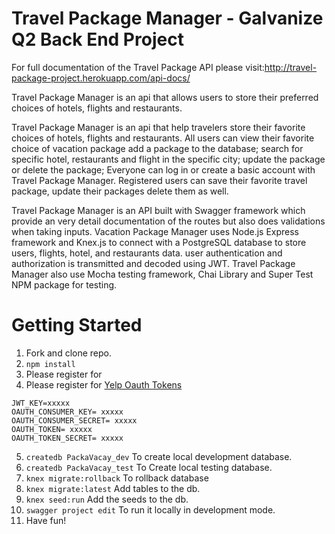 # Travel Package Manager - Galvanize Q2 Back End Project

For full documentation of the Travel Package API please visit:http://travel-package-project.herokuapp.com/api-docs/

Travel Package Manager is an api that allows users to store their preferred choices of hotels, flights and restaurants.

Travel Package Manager is an api that help travelers store their favorite choices of hotels, flights and restaurants.
All users can view their favorite choice of vacation package add a package to the database; search for specific hotel, restaurants and flight in the specific city; update the package or delete the package; Everyone can log in or create a basic account with Travel Package Manager. Registered users can save their favorite travel package, update their packages delete them as well.


Travel Package Manager is an API built with Swagger framework which provide an very detail documentation of the routes but also does validations when taking inputs. Vacation Package Manager uses Node.js Express framework and Knex.js to connect with a PostgreSQL database to store users, flights, hotel, and restaurants data. user authentication and authorization is transmitted and decoded using JWT. Travel Package Manager also use Mocha testing framework, Chai Library and Super Test NPM package for testing.

# Getting Started
1. Fork and clone repo.
2. `npm install`
3. Please register for
4. Please register for [Yelp Oauth Tokens](`https://www.yelp.com/developers/v3/manage_app`) 
```
JWT_KEY=xxxxx
OAUTH_CONSUMER_KEY= xxxxx
OAUTH_CONSUMER_SECRET= xxxxx
OAUTH_TOKEN= xxxxx
OAUTH_TOKEN_SECRET= xxxxx
```
5. `createdb PackaVacay_dev` To create local development database.
6. `createdb PackaVacay_test` To Create local testing database.
7. `knex migrate:rollback` To rollback database
8. `knex migrate:latest` Add tables to the db.
9. `knex seed:run` Add the seeds to the db.
10. `swagger project edit` To run it locally in development mode.
11. Have fun!
